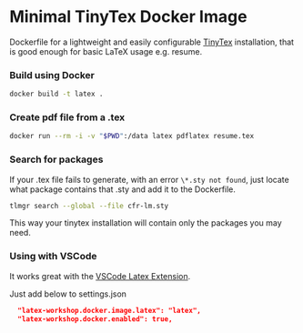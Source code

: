 # Minimal TinyTex Docker Image

Dockerfile for a lightweight and easily configurable [TinyTex](https://yihui.org/tinytex/) installation, that is good enough for basic LaTeX usage e.g. resume.

### Build using Docker

```sh
docker build -t latex .
```

### Create pdf file from a .tex

```sh
docker run --rm -i -v "$PWD":/data latex pdflatex resume.tex
```

### Search for packages

If your .tex file fails to generate, with an error `\*.sty not found`, just locate what package contains that .sty and add it to the Dockerfile.

```sh
tlmgr search --global --file cfr-lm.sty
```

This way your tinytex installation will contain only the packages you may need.

### Using with VSCode

It works great with the [VSCode Latex Extension](https://marketplace.visualstudio.com/items?itemName=James-Yu.latex-workshop).

Just add below to settings.json

```json
  "latex-workshop.docker.image.latex": "latex",
  "latex-workshop.docker.enabled": true,
```
